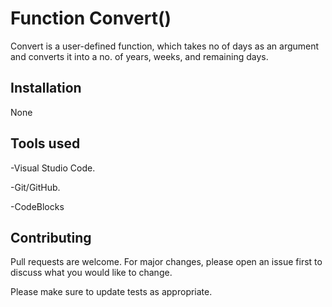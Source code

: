 # Function Convert()

Convert is a user-defined function, which takes no of days as an argument and converts it into a no. of years, weeks, and remaining days.

## Installation

None


## Tools used 
-Visual Studio Code.

-Git/GitHub.

-CodeBlocks

## Contributing
Pull requests are welcome. For major changes, please open an issue first to discuss what you would like to change.

Please make sure to update tests as appropriate.
